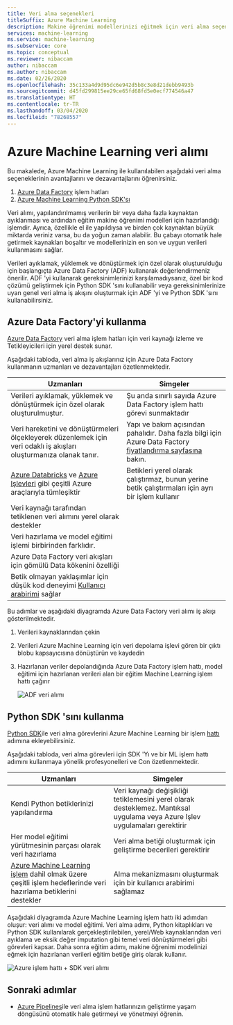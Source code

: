 ```yaml
---
title: Veri alma seçenekleri
titleSuffix: Azure Machine Learning
description: Makine öğrenimi modellerinizi eğitmek için veri alma seçenekleri hakkında bilgi edinin.
services: machine-learning
ms.service: machine-learning
ms.subservice: core
ms.topic: conceptual
ms.reviewer: nibaccam
author: nibaccam
ms.author: nibaccam
ms.date: 02/26/2020
ms.openlocfilehash: 35c133a4d9d95dc6e942d5b8c3e8d21debb9493b
ms.sourcegitcommit: d45fd299815ee29ce65fd68fd5e0ecf774546a47
ms.translationtype: HT
ms.contentlocale: tr-TR
ms.lasthandoff: 03/04/2020
ms.locfileid: "78268557"
---
```

# <a name="data-ingestion-in-azure-machine-learning"></a>Azure Machine Learning veri alımı

Bu makalede, Azure Machine Learning ile kullanılabilen aşağıdaki veri alma seçeneklerinin avantajlarını ve dezavantajlarını öğrenirsiniz. 

1. [Azure Data Factory](#use-azure-data-factory) işlem hatları
2. [Azure Machine Learning Python SDK'sı](#use-the-python-sdk)

Veri alımı, yapılandırılmamış verilerin bir veya daha fazla kaynaktan ayıklanması ve ardından eğitim makine öğrenimi modelleri için hazırlandığı işlemdir. Ayrıca, özellikle el ile yapıldıysa ve birden çok kaynaktan büyük miktarda veriniz varsa, bu da yoğun zaman alabilir. Bu çabayı otomatik hale getirmek kaynakları boşaltır ve modellerinizin en son ve uygun verileri kullanmasını sağlar.

Verileri ayıklamak, yüklemek ve dönüştürmek için özel olarak oluşturulduğu için başlangıçta Azure Data Factory (ADF) kullanarak değerlendirmeniz önerilir. ADF 'yi kullanarak gereksinimlerinizi karşılamadıysanız, özel bir kod çözümü geliştirmek için Python SDK 'sını kullanabilir veya gereksinimlerinize uyan genel veri alma iş akışını oluşturmak için ADF 'yi ve Python SDK 'sını kullanabilirsiniz.

## <a name="use-azure-data-factory"></a>Azure Data Factory'yi kullanma

[Azure Data Factory](https://docs.microsoft.com/azure/data-factory/introduction) veri alma işlem hatları için veri kaynağı izleme ve Tetikleyicileri için yerel destek sunar.  

Aşağıdaki tabloda, veri alma iş akışlarınız için Azure Data Factory kullanmanın uzmanları ve dezavantajları özetlenmektedir.

|Uzmanları|Simgeler
---|---
Verileri ayıklamak, yüklemek ve dönüştürmek için özel olarak oluşturulmuştur.|Şu anda sınırlı sayıda Azure Data Factory işlem hattı görevi sunmaktadır 
Veri hareketini ve dönüştürmeleri ölçekleyerek düzenlemek için veri odaklı iş akışları oluşturmanıza olanak tanır.|Yapı ve bakım açısından pahalıdır. Daha fazla bilgi için Azure Data Factory [fiyatlandırma sayfasına](https://azure.microsoft.com/pricing/details/data-factory/data-pipeline/) bakın.
[Azure Databricks](https://docs.microsoft.com/azure/data-factory/transform-data-using-databricks-notebook) ve [Azure Işlevleri](https://docs.microsoft.com/azure/data-factory/control-flow-azure-function-activity) gibi çeşitli Azure araçlarıyla tümleşiktir | Betikleri yerel olarak çalıştırmaz, bunun yerine betik çalıştırmaları için ayrı bir işlem kullanır 
Veri kaynağı tarafından tetiklenen veri alımını yerel olarak destekler| 
Veri hazırlama ve model eğitimi işlemi birbirinden farklıdır.|
Azure Data Factory veri akışları için gömülü Data kökenini özelliği|
Betik olmayan yaklaşımlar için düşük kod deneyimi [Kullanıcı arabirimi](https://docs.microsoft.com/azure/data-factory/quickstart-create-data-factory-portal) sağlar |

Bu adımlar ve aşağıdaki diyagramda Azure Data Factory veri alımı iş akışı gösterilmektedir.

1. Verileri kaynaklarından çekin
1. Verileri Azure Machine Learning için veri depolama işlevi gören bir çıktı blobu kapsayıcısına dönüştürün ve kaydedin
1. Hazırlanan veriler depolandığında Azure Data Factory işlem hattı, model eğitimi için hazırlanan verileri alan bir eğitim Machine Learning işlem hattı çağırır


    ![ADF veri alımı](media/concept-data-ingestion/data-ingest-option-one.svg)

## <a name="use-the-python-sdk"></a>Python SDK 'sını kullanma 

[Python SDK](https://docs.microsoft.com/python/api/overview/azure/ml)ile veri alma görevlerini Azure Machine Learning bir işlem [hattı](how-to-create-your-first-pipeline.md) adımına ekleyebilirsiniz.

Aşağıdaki tabloda, veri alma görevleri için SDK 'Yı ve bir ML işlem hattı adımını kullanmaya yönelik profesyonelleri ve Con özetlenmektedir.

Uzmanları| Simgeler
---|---
Kendi Python betiklerinizi yapılandırma | Veri kaynağı değişikliği tetiklemesini yerel olarak desteklemez. Mantıksal uygulama veya Azure Işlev uygulamaları gerektirir
Her model eğitimi yürütmesinin parçası olarak veri hazırlama|Veri alma betiği oluşturmak için geliştirme becerileri gerektirir
[Azure Machine Learning işlem](concept-compute-target.md#azure-machine-learning-compute-managed) dahil olmak üzere çeşitli işlem hedeflerinde veri hazırlama betiklerini destekler |Alma mekanizmasını oluşturmak için bir kullanıcı arabirimi sağlamaz

Aşağıdaki diyagramda Azure Machine Learning işlem hattı iki adımdan oluşur: veri alımı ve model eğitimi. Veri alma adımı, Python kitaplıkları ve Python SDK kullanılarak gerçekleştirilebilen, yerel/Web kaynaklarından veri ayıklama ve eksik değer imputation gibi temel veri dönüştürmeleri gibi görevleri kapsar. Daha sonra eğitim adımı, makine öğrenimi modelinizi eğmek için hazırlanan verileri eğitim betiğe giriş olarak kullanır. 

![Azure işlem hattı + SDK veri alımı](media/concept-data-ingestion/data-ingest-option-two.png)

## <a name="next-steps"></a>Sonraki adımlar

* [Azure Pipelines](how-to-cicd-data-ingestion.md)ile veri alma işlem hatlarınızın geliştirme yaşam döngüsünü otomatik hale getirmeyi ve yönetmeyi öğrenin.